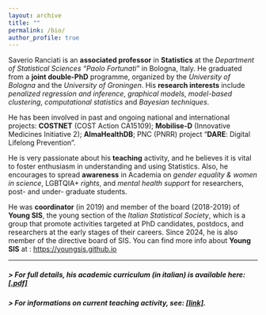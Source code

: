 ```yaml
---
layout: archive
title: ""
permalink: /bio/
author_profile: true
---
```


Saverio Ranciati is an **associated professor** in **Statistics** at the *Department of Statistical Sciences “Paolo Fortunati”* in Bologna, Italy. He graduated from a **joint double-PhD** programme, organized by the *University of Bologna* and the *University of Groningen*.
His **research interests** include *penalized regression and inference*, *graphical models*, *model-based clustering*, *computational statistics* and *Bayesian techniques*.

He has been involved in past and ongoing national and international projects: **COSTNET** (COST Action CA15109); **Mobilise-D** (Innovative Medicines Initiative 2); **AlmaHealthDB**; PNC (PNRR) project “**DARE**: Digital Lifelong Prevention”.

He is very passionate about his **teaching** activity, and he believes it is vital to foster enthusiasm in understanding and using Statistics. Also, he encourages to spread **awareness** in Academia on *gender equality & women in science*, LGBTQIA+ *rights*, and *mental health support* for researchers, post- and under- graduate students.

He was **coordinator** (in 2019) and member of the board (2018-2019) of **Young SIS**, the young section of the *Italian Statistical Society*, which is a group that promote activities targeted at PhD candidates, postdocs, and researchers at the early stages of their careers. Since 2024, he is also member of the directive board of SIS.
You can find more info about **Young SIS** at : https://youngsis.github.io

---

##### > For full details, his academic curriculum (in italian) is available here: [**[.pdf]**](/files/ranciati_cv.pdf)

##### > For informations on current teaching activity, see: [**[link]**](https://www.unibo.it/sitoweb/saverio.ranciati2/teachings).

